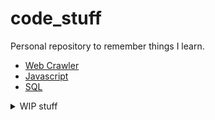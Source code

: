 # code_stuff
Personal repository to remember things I learn.

* [Web Crawler](https://github.com/leverglowh/code_stuff/blob/master/Web%20Crawler.md)
* [Javascript](https://github.com/leverglowh/code_stuff/blob/master/javascript.md)
* [SQL](https://github.com/leverglowh/code_stuff/blob/master/SQL.md)
<details>
  <summary>WIP stuff</summary>
  
  - [git CLI commands](https://github.com/leverglowh/code_stuff/blob/master/WIP/git.txt)
  - [Android JAVA](https://github.com/leverglowh/code_stuff/blob/master/WIP/Android%20JAVA.md)
  - [HTML](https://github.com/leverglowh/code_stuff/blob/master/WIP/html.txt)
  - [Python](https://github.com/leverglowh/code_stuff/blob/master/WIP/Python.md)
  - [React JSX](https://github.com/leverglowh/code_stuff/blob/master/WIP/React%20and%20JSX.md)
  - [Swift](https://github.com/leverglowh/code_stuff/blob/master/WIP/Swift%203.md)
  - [xcode tips and shortcuts](https://github.com/leverglowh/code_stuff/blob/master/WIP/xcode%20stuff.txt)
</details>
